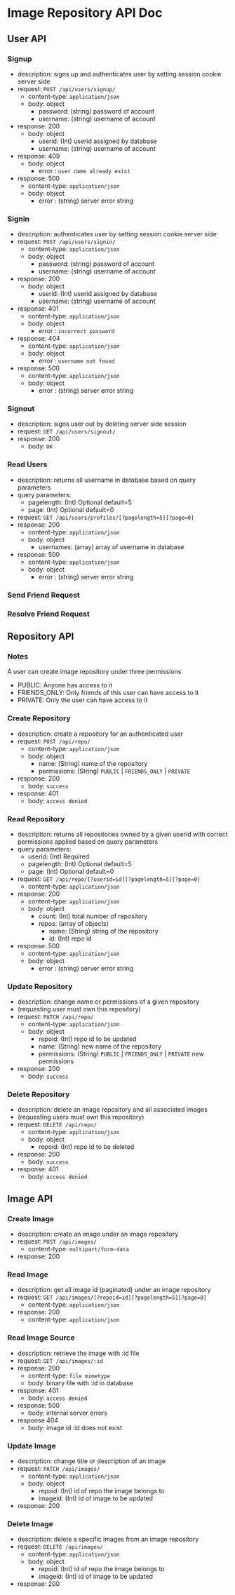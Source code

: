 # Image Repository API Doc

## User API

### Signup

- description: signs up and authenticates user by setting session cookie server side
- request: `POST /api/users/signup/`
  - content-type: `application/json`
  - body: object
    - password: (string) password of account
    - username: (string) username of account
- response: 200
  - body: object
    - userid: (Int) userid assigned by database
    - username: (string) username of account
- response: 409
  - body: object
    - error : `user name already exist`
- response: 500
  - content-type: `application/json`
  - body: object
    - error : (string) server error string

### Signin

- description: authenticates user by setting session cookie server side
- request: `POST /api/users/signin/`
  - content-type: `application/json`
  - body: object
    - password: (string) password of account
    - username: (string) username of account
- response: 200
  - body: object
    - userid: (Int) userid assigned by database
    - username: (string) username of account
- response: 401
  - content-type: `application/json`
  - body: object
    - error : `incorrect password`
- response: 404
  - content-type: `application/json`
  - body: object
    - error : `username not found`
- response: 500
  - content-type: `application/json`
  - body: object
    - error : (string) server error string

### Signout

- description: signs user out by deleting server side session
- request: `GET /api/users/signout/`
- response: 200
  - body: `OK`

### Read Users

- description: returns all username in database based on query parameters
- query parameters:
  - pagelength: (Int) Optional default=5
  - page: (Int) Optional default=0
- request: `GET /api/users/profiles/[?pagelength=5][?page=0]`
- response: 200
  - content-type: `application/json`
  - body: object
    - usernames: (array) array of username in database
- response: 500
  - content-type: `application/json`
  - body: object
    - error : (string) server error string

### Send Friend Request

### Resolve Friend Request

## Repository API

### Notes

A user can create image repository under three permissions

- PUBLIC: Anyone has access to it
- FRIENDS_ONLY: Only friends of this user can have access to it
- PRIVATE: Only the user can have access to it

### Create Repository

- description: create a repository for an authenticated user
- request: `POST /api/repo/`
  - content-type: `application/json`
  - body: object
    - name: (String) name of the repository
    - permissions: (String) `PUBLIC` | `FRIENDS_ONLY` | `PRIVATE`
- response: 200
  - body: `success`
- response: 401
  - body: `access denied`

### Read Repository

- description: returns all repositories owned by a given userid with correct permissions applied based on query parameters
- query parameters:
  - userid: (Int) Required
  - pagelength: (Int) Optional default=5
  - page: (Int) Optional default=0
- request: `GET /api/repo/[?userid=id][?pagelength=5][?page=0]`
  - content-type: `application/json`
- response: 200
  - content-type: `application/json`
  - body: object
    - count: (Int) total number of repository
    - repos: (array of objects)
      - name: (String) string of the repository
      - id: (Int) repo id
- response: 500
  - content-type: `application/json`
  - body: object
    - error : (string) server error string

### Update Repository

- description: change name or permissions of a given repository
- (requesting user must own this repository)
- request: `PATCH /api/repo/`
  - content-type: `application/json`
  - body: object
    - repoid: (Int) repo id to be updated
    - name: (String) new name of the repository
    - permissions: (String) `PUBLIC` | `FRIENDS_ONLY` | `PRIVATE` new permissions
- response: 200
  - body: `success`

### Delete Repository

- description: delete an image repository and all associated images
- (requesting users must own this repository)
- request: `DELETE /api/repo/`
  - content-type: `application/json`
  - body: object
    - repoid: (Int) repo id to be deleted
- response: 200
  - body: `success`
- response: 401
  - body: `access denied`

## Image API

### Create Image

- description: create an image under an image repository
- request: `POST /api/images/`
  - content-type: `multipart/form-data`
- response: 200

### Read Image

- description: get all image id (paginated) under an image repository
- request: `GET /api/images/[?repoid=id][?pagelength=5][?page=0]`
  - content-type: `application/json`
- response: 200
  - content-type: `application/json`

### Read Image Source

- description: retrieve the image with :id file
- request: `GET /api/images/:id`
- response: 200
  - content-type: `file mimetype`
  - body: binary file with :id in database
- response: 401
  - body: `access denied`
- response: 500
  - body: internal server errors
- response 404
  - body: image id :id does not exist

### Update Image

- description: change title or description of an image
- request: `PATCH /api/images/`
  - content-type: `application/json`
  - body: object
    - repoid: (Int) id of repo the image belongs to
    - imageid: (Int) id of image to be updated
- response: 200

### Delete Image

- description: delete a specific images from an image repository
- request: `DELETE /api/images/`
  - content-type: `application/json`
  - body: object
    - repoid: (Int) id of repo the image belongs to
    - imageid: (Int) id of image to be updated
- response: 200

